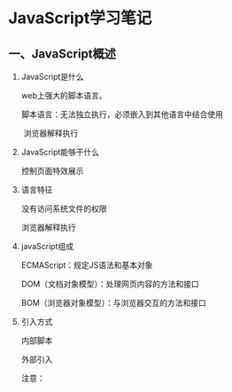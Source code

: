 # JavaScript学习笔记



## 一、JavaScript概述

1. JavaScript是什么

   web上强大的脚本语言。

   脚本语言：无法独立执行，必须嵌入到其他语言中结合使用

   ​					浏览器解释执行

2. JavaScript能够干什么

   控制页面特效展示

3. 语言特征

   没有访问系统文件的权限

   浏览器解释执行

4. javaScript组成

   ECMAScript：规定JS语法和基本对象

   DOM（文档对象模型）：处理网页内容的方法和接口

   BOM（浏览器对象模型）：与浏览器交互的方法和接口

5. 引入方式

   内部脚本

   外部引入

   注意：<script>标签中使用了src属性，则不能在标签内部不能写代码

+++

### javaScript显示数据

~~~ 
1.使用window.alert()弹出警告框
2.使用document.write()方法将内容写到HTML文档中
3.使用innerHTML写入到HTML元素
4.使用console.log()写入到浏览器控制台
~~~

## 二、基本语法

### 字面量

​	编程语言中，一般将固定值称为字面量。包括数字（Number）字面量，字符串（String）字面量，表达式字面量，数组（Array）字面量，对象（Object）字面量，函数（Function）字面量。

+++

### 变量

1. 变量的声明

   var 变量名;
   
   注意：变量是名称，字面量是值。

+++

### 基本数据类型

* string
* boolean
* number
* null
* undefined

注意：undefined==null

### 引用数据类型

### 运算符

* 比较运算符

  === 全等（值和类型都进行比较）

  == 等于（只比较值）

+ 逻辑运算符号

### 正则对象

1. RegEXp对象

   直接量方式创建(开发中常用)

   ``` javascript
   var reg=/^表达式$/;
   ```

2. 常用方法

   test

### 数组对象

1. JS数组特性
   * 数组中每一个成员没有类型限制，
   * 数组的长度可以自动修改

2. JS数组的四种创建方式

~~~ javascript
//方式一
var arr=[1,2,3];
//方式二
var arr=new Array();//数组长度默认为0
//方式三
var arr=new Array(4);//指定数组长度
//方式四
var arr=new Array(1,2);//数组元素是1,2
~~~

3. JS数组的常用属性/方法
   * length 数组长度
   * join() 将所有数组元素以指定分隔符进行连接
   * pop() 删除并返回数组的最后一个元素
   * push() 向数组的末尾添加一个或更多元素，并返回新长度
   * reverse() 颠倒数组中元素的顺序

### 全局函数

1. eval()函数：可以把传入的字符串，作为JavaScript的脚本代码进行执行，以此达到扩展程序功能的效果。

   注意：只能传递基本数据类型的字符串

2. encodeURI():把字符串编码为URL

   decodeURI():解码

   URI：统一资源标识符

   URL：统一资源定位器

### 自定义函数

1. 函数格式

   ~~~ javascript
   function 方法名(线束列表){
       函数体
   }
   ~~~

   注意：

   	* javaScript无需定义返回值类型
   	* 参数的定义无需使用var关键字，否则报错
   	* 函数体中return可以写也可以不写，具体按要求使用
   	* javaScript中不存在方法重载

### 自定义对象

1. 格式

~~~ javascript
//function构造函数
function 对象名(){
    
}
~~~

2. 对象直接量

   ~~~ javascript
   var 对象名={属性1:属性值1,属性2:属性值2}
   ~~~

   

## 三、BOM对象

## 四、DOM对象

DOM是将标记型文档中所有内容（标签、文本、属性）都封装成对象，通过操作对象的属性或方法，来达到操作或改变HTML展示效果的目的。

### DOM树

* 每个标签会被加载成DOM树上的一个元素节点对象
* 每个标签的属性会被加载成DOM树上的一个属性节点对象
* 每个标签的内容体会被加载成DOM树上的一个文本结点对象
* 整个DOM树，是一个文档结点对象，即DOM对象
* 一个HTML文档加载到内存中就会形成一个DOM对象

DOM树的特点：

### 获取元素对象的四种方式

* getElementByld（）//通过元素ID获取对应元素对象
* getElementsByName（）//通过元素的那么属性获取符合要求的所有元素
* getElementsByTagName（）//通过元素的元素名属性获取符合要求的所有元素
* getElementsByClassName（）//通过元素的class属性获取符合要求的所有元素

### 元素对象常见属性

* value
* className
* checked
* innerHTML

## 五、JS事件

1. JS事件是什么

   通常鼠标或热键的动作我们称之为事件（Event）

2. JS事件驱动机制

* 事件源：专门产生事件的组件
* 事件：由事件源产生的动作或事件
* 监听器：专门处理事件源所产生的事件
* 注册/绑定监听器

3. 常见的JS事件

* 点击事件（onclick）

* 焦点事件

  焦点：即整个页面的注意力

  默认一个正常页面最多仅有一个焦点

  * 获取焦点事件（onfocus）
  * 失去焦点事件（onblur）

* 域内容改变事件（onchange）

* 加载完毕事件（onload）

* 表单提交事件（onsubmit）

  注意：onsubmit用于表单的校验

  ​			true 允许表单提交

  ​			false 阻止表单提交

* 键位弹起事件（onkeyup）

* 常用鼠标事件

  * 鼠标移入事件（onmouseover）
  * 鼠标移出事件（onmouseout）

4. 元素事件句柄绑定
5. DOM绑定方式





## 六、BootStrap

### bootstrap概述

bootstrap是基于HTML、CSS、javaScript的前端框架。

该框架已经预定好了一套CSS样式和样式对应的JS代码。

作用：

* 使得web开发更加便捷、高校
* 支持响应式开发，解决了移动互联网前端开发问题

### 什么是响应式布局

响应式布局：一个网站的展示能够兼容多个终端

### 环境搭建

### 布局容器

任意元素是用来布局容器样式，都会成为一个布局容器，建议使用div作为布局容器。

| .container       | 类用于固定宽度并支持响应式布局的容器 |
| ---------------- | ------------------------------------ |
| .container-fluid | 类用于100%宽度，占据全部视口的容器   |

